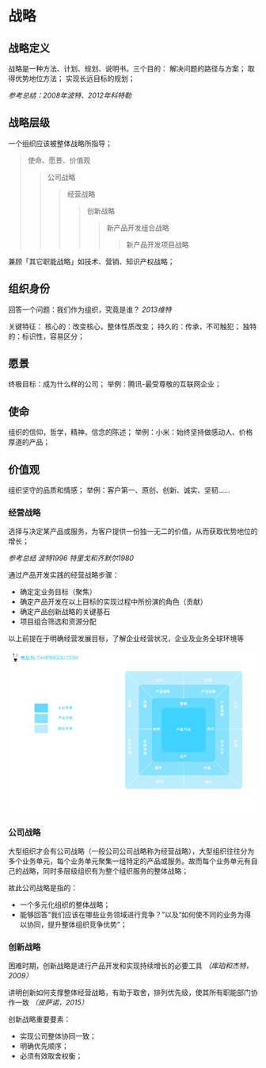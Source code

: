 # 战略

## 战略定义

战略是一种方法、计划、规划、说明书。三个目的：
解决问题的路径与方案；
取得优势地位方法；
实现长远目标的规划；

*参考总结：2008年波特、2012年科特勒*


## 战略层级

一个组织应该被整体战略所指导；

> 使命、愿景、价值观
>> 公司战略
>>> 经营战略
>>>> 创新战略
>>>>> 新产品开发组合战略
>>>>>> 新产品开发项目战略

兼顾「其它职能战略」如技术、营销、知识产权战略；


## 组织身份

回答一个问题：我们作为组织，究竟是谁？ *2013维特*

关键特征：
核心的：改变核心，整体性质改变；
持久的：传承，不可触犯；
独特的：标识性，容易区分；


## 愿景

终极目标：成为什么样的公司；
举例：腾讯-最受尊敬的互联网企业；

## 使命

组织的信仰，哲学，精神，信念的陈述；
举例：小米：始终坚持做感动人、价格厚道的产品；

## 价值观

组织坚守的品质和情感；
举例：客户第一、原创、创新、诚实、坚韧……


### 经营战略

选择与决定某产品或服务，为客户提供一份独一无二的价值，从而获取优势地位的增长；

*参考总结 波特1996 特里戈和齐默尔1980*


通过产品开发实践的经营战略步骤：

* 确定定业务目标（聚焦）
* 确定产品开发在以上目标的实现过程中所扮演的角色（贡献）
* 确定产品创新战略的关键基石
* 项目组合筛选和资源分配

以上前提在于明确经营发展目标，了解企业经营状况，企业及业务全球环境等

![](产品开发环境分析.png)



### 公司战略

大型组织才会有公司战略（一般公司公司战略称为经营战略），大型组织往往分为多个业务单元，每个业务单元聚集一组特定的产品或服务。故而每个业务单元有自己的战略，同时多层级组织有为整个组织服务的整体战略；

故此公司战略是指的：
* 一个多元化组织的整体战略；
* 能够回答“我们应该在哪些业务领域进行竞争？”以及“如何使不同的业务为得以协同，提升整体组织竞争优势”；

  
### 创新战略
 
困难时期，创新战略是进行产品开发和实现持续增长的必要工具 *（库珀和杰特，2009）*

讲明创新如何支撑整体经营战略，有助于取舍，排列优先级，使其所有职能部门协作一致 *（皮萨诺，2015）*

创新战略重要要素：
* 实现公司整体协同一致；
* 明确优先顺序；
* 必须有效取舍权衡；